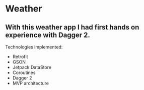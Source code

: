 # Weather

## With this weather app I had first hands on experience with Dagger 2.

Technologies implemented:
- Retrofit
- GSON
- Jetpack DataStore
- Coroutines
- Dagger 2
- MVP architecture
